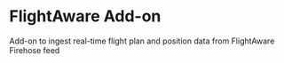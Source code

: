 # FlightAware Add-on

Add-on to ingest real-time flight plan and position data from FlightAware Firehose feed
